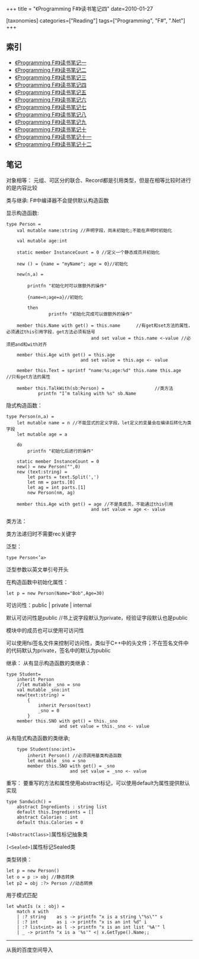 +++
title = "《Programming F#》读书笔记四"
date=2010-01-27

[taxonomies]
categories=["Reading"]
tags=["Programming", "F#", ".Net"]
+++
## 索引
- [《Programming F#》读书笔记一](@/blog/life/reading/programming-fsharp/programming-fsharp-1.md)
- [《Programming F#》读书笔记二](@/blog/life/reading/programming-fsharp/programming-fsharp-2.md)
- [《Programming F#》读书笔记三](@/blog/life/reading/programming-fsharp/programming-fsharp-3.md)
- [《Programming F#》读书笔记四](@/blog/life/reading/programming-fsharp/programming-fsharp-4.md)
- [《Programming F#》读书笔记五](@/blog/life/reading/programming-fsharp/programming-fsharp-5.md)
- [《Programming F#》读书笔记六](@/blog/life/reading/programming-fsharp/programming-fsharp-6.md)
- [《Programming F#》读书笔记七](@/blog/life/reading/programming-fsharp/programming-fsharp-7.md)
- [《Programming F#》读书笔记八](@/blog/life/reading/programming-fsharp/programming-fsharp-8.md)
- [《Programming F#》读书笔记九](@/blog/life/reading/programming-fsharp/programming-fsharp-9.md)
- [《Programming F#》读书笔记十](@/blog/life/reading/programming-fsharp/programming-fsharp-10.md)
- [《Programming F#》读书笔记十一](@/blog/life/reading/programming-fsharp/programming-fsharp-11.md)
- [《Programming F#》读书笔记十二](@/blog/life/reading/programming-fsharp/programming-fsharp-12.md)

## 笔记
对象相等：
元组、可区分的联合、Record都是引用类型，但是在相等比较时进行的是内容比较

类与继承:
F#中编译器不会提供默认构造函数

显示构造函数:
```f#
type Person =
    val mutable name:string //声明字段，尚未初始化;不能在声明时初始化

    val mutable age:int

    static member InstanceCount = 0 //定义一个静态成员并初始化

    new () = {name = "myName"; age = 0}//初始化

    new(n,a) =

        printfn "初始化时可以做额外的操作"

        {name=n;age=a}//初始化

        then
                printfn "初始化完成可以做额外的操作"

    member this.Name with get() = this.name      //有get和set方法的属性，必须通过this引用字段，get方法必须有括号
                                and set value = this.name <-value //必须把and和with对齐

    member this.Age with get() = this.age
                            and set value = this.age <- value

    member this.Text = sprintf "name:%s;age:%d" this.name this.age   //只有get方法的属性

    member this.TalkWith(sb:Person) =                   //类方法
            printfn "I’m talking with %s" sb.Name
```

隐式构造函数：
```f#
type Person(n,a) =
    let mutable name = n //不能显式的定义字段，let定义的变量会在编译后转化为类字段
    let mutable age = a

    do
        printfn "初始化后进行的操作"

    static member InstanceCount = 0
    new() = new Person("",0)
    new (text:string) =
        let parts = text.Split(',')
        let nm = parts.[0]
        let ag = int parts.[1]
        new Person(nm, ag)

    member this.Age with get() = age //不是类成员，不能通过this引用
                                and set value = age <- value
```

类方法：

类方法递归时不需要rec关键字

泛型：
```f#
type Person<’a>
```
泛型参数以英文单引号开头

在构造函数中初始化属性：
```f#
let p = new Person(Name="Bob",Age=30)
```

可访问性：public | private | internal

默认可访问性是public //书上说字段默认为private，经验证字段默认也是public

模块中的成员也可以使用可访问性

可以使用fsi签名文件来控制可访问性，类似于C++中的头文件；不在签名文件中的代码默认为private，签名中的默认为public


继承：
从有显示构造函数的类继承：
```f#
type Student=
    inherit Person
    //let mutable _sno = sno
    val mutable _sno:int
    new(text:string) =
        {
            inherit Person(text)
            _sno = 0
        }
    member this.SNO with get() = this._sno
                    and set value = this._sno <- value
```
从有隐式构造函数的类继承;
```f#
    type Student(sno:int)=
        inherit Person() //必须调用基类构造函数
        let mutable _sno = sno
        member this.SNO with get() = _sno
                        and set value = _sno <- value
```

重写：
要重写的方法和属性使用abstract标记，可以使用default为属性提供默认实现
```f#
type Sandwich() =
    abstract Ingredients : string list
    default this.Ingredients = []
    abstract Calories : int
    default this.Calories = 0
```
`[<AbstractClass>]`属性标记抽象类

`[<Sealed>]`属性标记Sealed类

类型转换：
```f#
let p = new Person()
let o = p :> obj //静态转换
let p2 = obj :?> Person //动态转换
```

用于模式匹配
```f#
let whatIs (x : obj) =
    match x with
    | :? string    as s -> printfn "x is a string \"%s\"" s
    | :? int       as i -> printfn "x is an int %d" i
    | :? list<int> as l -> printfn "x is an int list '%A'" l
    | _ -> printfn "x is a '%s'" <| x.GetType().Name;;
```

---
从我的百度空间导入